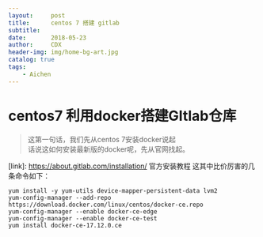 ```yaml
---
layout:     post
title:      centos 7 搭建 gitlab
subtitle:   
date:       2018-05-23
author:     CDX
header-img: img/home-bg-art.jpg
catalog: true
tags:
    - Aichen
---
```

# centos7 利用docker搭建GItlab仓库
> 这第一句话，我们先从centos 7安装docker说起  
> 话说这如何安装最新版的docker呢，先从官网找起。

[link]: <https://about.gitlab.com/installation/>   官方安装教程
这其中比价厉害的几条命令如下：
```
yum install -y yum-utils device-mapper-persistent-data lvm2
yum-config-manager --add-repo https://download.docker.com/linux/centos/docker-ce.repo
yum-config-manager --enable docker-ce-edge
yum-config-manager --enable docker-ce-test
yum install docker-ce-17.12.0.ce
```